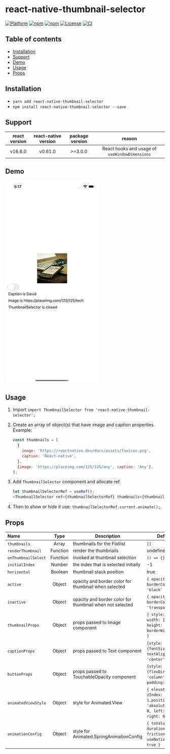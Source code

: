 # react-native-thumbnail-selector

[![Platform](https://img.shields.io/badge/-react--native-grey?style=for-the-badge&logo=react)](https://github.com/facebook/react-native)
[![npm](https://img.shields.io/npm/v/react-native-thumbnail-selector?style=for-the-badge&logo=npm)](https://www.npmjs.com/package/react-native-thumbnail-selector)
[![npm](https://img.shields.io/npm/dm/react-native-thumbnail-selector?style=for-the-badge&logo=npm)](https://www.npmjs.com/package/react-native-thumbnail-selector)
[![License](https://img.shields.io/badge/license-MIT-blue.svg?style=for-the-badge)](https://raw.github.com/testshallpass/react-native-thumbnail-selector/master/LICENSE)
[![CI](https://github.com/testshallpass/react-native-thumbnail-selector/actions/workflows/ci.yml/badge.svg)](https://github.com/testshallpass/react-native-thumbnail-selector/actions/workflows/ci.yml)

## Table of contents

- [Installation](#installation)
- [Support](#support)
- [Demo](#demo)
- [Usage](#usage)
- [Props](#props)

## Installation

- `yarn add react-native-thumbnail-selector`
- `npm install react-native-thumbnail-selector --save`

## Support

| react version | react-native version | package version |                     reason                     |
| :-----------: | :------------------: | :-------------: | :--------------------------------------------: |
|    v16.8.0    |       v0.61.0        |     >=3.0.0     | React hooks and usage of `useWindowDimensions` |

## Demo

![screenshot](./assets/demo.gif)

## Usage

1. Import `import ThumbnailSelector from 'react-native-thumbnail-selector';`
2. Create an array of object(s) that have image and caption properties. Example:

   ```javascript
   const thumbnails = [
     {
       image: 'https://reactnative.dev/docs/assets/favicon.png',
       caption: 'React-native',
     },
     {image: 'https://placeimg.com/125/125/any', caption: 'Any'},
   ];
   ```

3. Add `ThumbnailSelector` component and allocate ref.

   ```javascript
   let thumbnailSelectorRef = useRef();
   <ThumbnailSelector ref={thumbnailSelectorRef} thumbnails={thumbnails} />;
   ```

4. Then to show or hide it use: `thumbnailSelectorRef.current.animate();`.

## Props

| Name                |   Type   | Description                                              | Default                                                                       |
| :------------------ | :------: | -------------------------------------------------------- | ----------------------------------------------------------------------------- |
| `thumbnails`        |  Array   | thumbnails for the Flatlist                              | `[]`                                                                          |
| `renderThumbnail`   | Function | render the thumbnails                                    | undefined                                                                     |
| `onThumbnailSelect` | Function | invoked at thumbnail selection                           | `() => {}`                                                                    |
| `initialIndex`      |  Number  | the index that is selected initially                     | -1                                                                            |
| `horizontal`        | Boolean  | thumbnail stack position                                 | true                                                                          |
| `active`            |  Object  | opacity and border color for thumbnail when selected     | `{ opacity: 1, borderColor: 'black' }`                                        |
| `inactive`          |  Object  | opacity and border color for thumbnail when not selected | `{ opacity: 0.5, borderColor: 'transparent' }`                                |
| `thumbnailProps`    |  Object  | props passed to Image component                          | `{ style: { width: 125, height: 125, borderWidth: 2 } }`                      |
| `captionProps`      |  Object  | props passed to Text component                           | `{style: {fontSize: 16, textAlign: 'center'}}`                                |
| `buttonProps`       |  Object  | props passed to TouchableOpacity component               | `{style: {flexDirection: 'column', padding: 8}}`                              |
| `animatedViewStyle` |  Object  | style for Animated.View                                  | `{ elevation: 1, zIndex: 1,position: 'absolute', top: 0, left: 0, right: 0 }` |
| `animationConfig`   |  Object  | style for Animated.SpringAnimationConfig                 | `{ toValue: 0, duration: 600, friction: 9, useNativeDriver: true }`           |
